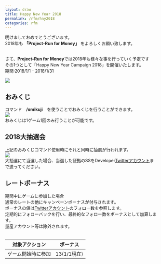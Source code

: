 ```yaml
---
layout: draw
title: Happy New Year 2018
permalink: /rfm/hny2018
categories: rfm
---
```


明けましておめでとうございます。<br>
2018年も **「Project-Run for Money」** をよろしくお願い致します。<br><br>

さて、**Project-Run for Money**では2018年も様々な事を行っていく予定です<br>
その1つとして「Happy New Year Campaign 2018」を開催いたします。<br>
期間:2018/1/1 - 2018/1/31  

<a><img src="http://web.njj12.net/public/images/20180101.png"></a><br>


## おみくじ
コマンド　**/omikuji**　を使うことでおみくじを行うことができます。<br>
<a><img src="http://web.njj12.net/public/images/omikuji.png"></a><br>
おみくじは1ゲーム1回のみ行うことが可能です。

## 2018大抽選会
上記のおみくじコマンド使用時にそれと同時に抽選が行われます。<br>
<a><img src="http://web.njj12.net/public/images/hazure.png"></a><br>
大抽選にて当選した場合、当選した証拠のSSをDeveloper[Twitterアカウント](https://twitter.com/nksm4869)まで送ってください。



## レートボーナス

期間中にゲームに参加した場合<br>
通常のレートの他にキャンペーンボーナスが付与されます。<br>
ボーナスの値は[Twitterアカウント](https://twitter.com/project_rfm)のフォロー数を参照します。<br>
定期的にフォローバックを行い、最終的なフォロー数をボーナスとして加算します。<br>
量産アカウント等は除外されます。<br><br>

|対象アクション|ボーナス|
| :--------: |:---------:|
|ゲーム開始時に参加|13(1/1現在)|

